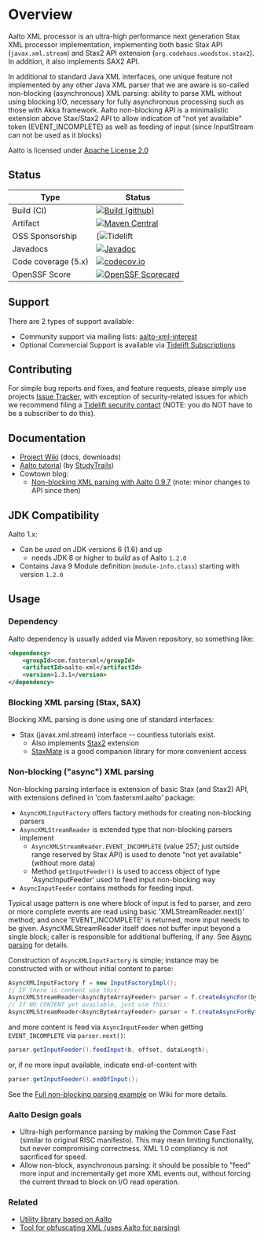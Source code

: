 # Overview

Aalto XML processor is an ultra-high performance next generation Stax XML processor implementation, implementing both
basic Stax API (`javax.xml.stream`) and Stax2 API extension (`org.codehaus.woodstox.stax2`).
In addition, it also implements SAX2 API.

In additional to standard Java XML interfaces, one unique feature not implemented by any other Java XML parser
that we are aware is so-called non-blocking (asynchronous) XML parsing: ability to parse XML without using
blocking I/O, necessary for fully asynchronous processing such as those with Akka framework.
Aalto non-blocking API is a minimalistic extension above Stax/Stax2 API to allow indication of "not yet available" token (EVENT_INCOMPLETE) as well as feeding of input (since InputStream can not be used as it blocks)

Aalto is licensed under [Apache License 2.0](http://www.apache.org/licenses/LICENSE-2.0.txt)

## Status

| Type | Status |
| ---- | ------ |
| Build (CI) | [![Build (github)](https://github.com/FasterXML/aalto-xml/actions/workflows/main.yml/badge.svg)](https://github.com/FasterXML/aalto-xml/actions/workflows/main.yml) |
| Artifact |  [![Maven Central](https://maven-badges.herokuapp.com/maven-central/com.fasterxml/aalto-xml/badge.svg)](https://maven-badges.herokuapp.com/maven-central/com.fasterxml/aalto-xml/) |
| OSS Sponsorship | [![Tidelift](https://tidelift.com/subscription/pkg/maven-com-fasterxml-aalto-xml?utm_source=maven-com-fasterxml-aalto-xml&utm_medium=referral&utm_campaign=readme)
| Javadocs | [![Javadoc](https://javadoc.io/badge/com.fasterxml/aalto-xml.svg)](http://www.javadoc.io/doc/com.fasterxml/aalto-xml)
| Code coverage (5.x) | [![codecov.io](https://codecov.io/github/FasterXML/aalto-xml/coverage.svg?branch=master)](https://codecov.io/github/FasterXML/aalto-xml?branch=master) |
| OpenSSF Score | [![OpenSSF  Scorecard](https://api.securityscorecards.dev/projects/github.com/FasterXML/aalto-xml/badge)](https://securityscorecards.dev/viewer/?uri=github.com/FasterXML/aalto-xml) |

## Support

There are 2 types of support available:

* Community support via mailing lists: [aalto-xml-interest](aalto-xml-interest@yahoogroups.com)
* Optional Commercial Support is available via [Tidelift Subscriptions](https://tidelift.com/subscription/pkg/maven-com-fasterxml-aalto-xml?utm_source=maven-com-fasterxml-aalto-xml&utm_medium=referral&utm_campaign=readme)

## Contributing

For simple bug reports and fixes, and feature requests, please simply use projects
[Issue Tracker](../../issues), with exception of security-related issues for which
we recommend filing a
[Tidelift security contact](https://tidelift.com/security) (NOTE: you do NOT have to be
a subscriber to do this).

## Documentation

* [Project Wiki](https://github.com/FasterXML/aalto-xml/wiki) (docs, downloads)
* [Aalto tutorial](https://www.studytrails.com/2016/09/12/java-xml-aalto-introduction/) (by [StudyTrails](http://www.studytrails.com))
* Cowtown blog:
    * [Non-blocking XML parsing with Aalto 0.9.7](http://www.cowtowncoder.com/blog/archives/2011/03/entry_451.html) (note: minor changes to API since then)

## JDK Compatibility

Aalto 1.x:

* Can be _used_ on JDK versions 6 (1.6) and up
    * needs JDK 8 or higher to _build_ as of Aalto `1.2.0`
* Contains Java 9 Module definition (`module-info.class`) starting with version `1.2.0`

## Usage

### Dependency

Aalto dependency is usually added via Maven repository, so something like:

```xml
<dependency>
    <groupId>com.fasterxml</groupId>
    <artifactId>aalto-xml</artifactId>
    <version>1.3.1</version>
</dependency>
```

### Blocking XML parsing (Stax, SAX)

Blocking XML parsing is done using one of standard interfaces:

* Stax (javax.xml.stream) interface -- countless tutorials exist.
    * Also implements [Stax2](../../../stax2-api)  extension
    * [StaxMate](../../../StaxMate) is a good companion library for more convenient access

### Non-blocking ("async") XML parsing

Non-blocking parsing interface is extension of basic Stax (and Stax2) API, with extensions defined in 'com.fasterxml.aalto' package:

* `AsyncXMLInputFactory` offers factory methods for creating non-blocking parsers
* `AsyncXMLStreamReader` is extended type that non-blocking parsers implement
    * `AsyncXMLStreamReader.EVENT_INCOMPLETE` (value 257; just outside range reserved by Stax API) is used to denote "not yet available" (without more data)
    * Method `getInputFeeder()` is used to access object of type 'AsyncInputFeeder' used to feed input non-blocking way
* `AsyncInputFeeder` contains methods for feeding input.

Typical usage pattern is one where block of input is fed to parser, and zero or more complete events are read using basic 'XMLStreamReader.next()' method; and once 'EVENT_INCOMPLETE' is returned, more input needs to be given. AsyncXMLStreamReader itself does not buffer input beyond a single block; caller is responsible for additional buffering, if any.
See [Async parsing](Code-sample:-Async-parsing) for details.

Construction of `AsyncXMLInputFactory` is simple; instance may be constructed with or without initial content to parse:

```java
AsyncXMLInputFactory f = new InputFactoryImpl();
// IF there is content use this:
AsyncXMLStreamReader<AsyncByteArrayFeeder> parser = f.createAsyncFor(byteArray);
// If NO CONTENT yet available, just use this:
AsyncXMLStreamReader<AsyncByteArrayFeeder> parser = f.createAsyncForByteArray();
```

and more content is feed via `AsyncInputFeeder` when getting `EVENT_INCOMPLETE` via `parser.next()`:

```java
parser.getInputFeeder().feedInput(b, offset, dataLength);
```

or, if no more input available, indicate end-of-content with

```java
parser.getInputFeeder().endOfInput();
```

See the [Full non-blocking parsing example](../../wiki/Code-sample:-Async-parsing) on Wiki for more details.

### Aalto Design goals

* Ultra-high performance parsing by making the Common Case Fast (similar to original RISC manifesto). This may mean limiting functionality, but never compromising correctness. XML 1.0 compliancy is not sacrificed for speed.
* Allow non-block, asynchronous parsing: it should be possible to "feed" more input and incrementally get more XML events out, without forcing the current thread to block on I/O read operation. 

### Related

* [Utility library based on Aalto](https://github.com/skjolber/async-stax-utils)
* [Tool for obfuscating XML (uses Aalto for parsing)](https://github.com/adamretter/duplicitous)
